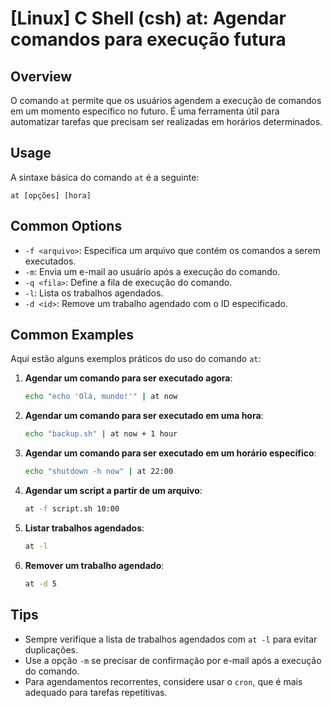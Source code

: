# [Linux] C Shell (csh) at: Agendar comandos para execução futura

## Overview
O comando `at` permite que os usuários agendem a execução de comandos em um momento específico no futuro. É uma ferramenta útil para automatizar tarefas que precisam ser realizadas em horários determinados.

## Usage
A sintaxe básica do comando `at` é a seguinte:

```
at [opções] [hora]
```

## Common Options
- `-f <arquivo>`: Especifica um arquivo que contém os comandos a serem executados.
- `-m`: Envia um e-mail ao usuário após a execução do comando.
- `-q <fila>`: Define a fila de execução do comando.
- `-l`: Lista os trabalhos agendados.
- `-d <id>`: Remove um trabalho agendado com o ID especificado.

## Common Examples
Aqui estão alguns exemplos práticos do uso do comando `at`:

1. **Agendar um comando para ser executado agora**:
   ```bash
   echo "echo 'Olá, mundo!'" | at now
   ```

2. **Agendar um comando para ser executado em uma hora**:
   ```bash
   echo "backup.sh" | at now + 1 hour
   ```

3. **Agendar um comando para ser executado em um horário específico**:
   ```bash
   echo "shutdown -h now" | at 22:00
   ```

4. **Agendar um script a partir de um arquivo**:
   ```bash
   at -f script.sh 10:00
   ```

5. **Listar trabalhos agendados**:
   ```bash
   at -l
   ```

6. **Remover um trabalho agendado**:
   ```bash
   at -d 5
   ```

## Tips
- Sempre verifique a lista de trabalhos agendados com `at -l` para evitar duplicações.
- Use a opção `-m` se precisar de confirmação por e-mail após a execução do comando.
- Para agendamentos recorrentes, considere usar o `cron`, que é mais adequado para tarefas repetitivas.